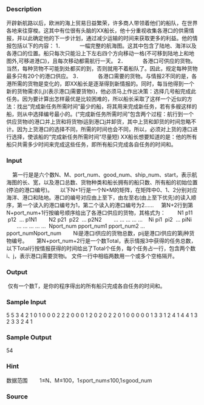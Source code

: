 
### Description

开辟新航路以后，欧洲的海上贸易日益繁荣，许多商人带领着他们的船队，在世界各地来往穿梭。这其中有位很有头脑的XX船长，他十分重视收集各港口的供需情报，并以此确定他的下一步计划，通过减少运输的时间来获取更多的利益。他的情报包括以下的内容：
1．           一幅完整的航海图。这其中包含了陆地、海洋以及各港口的位置。船只每次只能沿上下左右四个方向移动一格(不可移到陆地上和地图外,可移进港口)，且每次移动都需航行一天。
2．           各港口可供应的货物。当然，每种货物不可能到处都买的到，否则就用不着船队了。因此，规定每种货物最多只有20个的港口供应。
3．           各港口需要的货物。与情报2不同的是，各港所需的货物是变化的，即XX船长是逐渐得到新情报的。同时，每当他得到一个新的货物需求(i,j)(表示港口j需要货物i)，他必须马上作出决策：选择几号船完成此任务。因为要计算出怎样最优是比较困难的，所以船长采取了这样一个近似的方法：找出“完成新任务所需时间”最少的船，将其用来完成新任务，若有多艘这样的船，则从中选择编号最小的。(“完成新任务所需时间”包含两个过程：航行到一个供应货物i的港口并上货和将货物i运到港口j并卸货，其中上货和卸货的时间忽略不计。因为上货港口的选择不同，所需的时间也会不同，所以，必须对上货的港口进行选择，使该船的“完成新任务所需时间”尽量短)
XX船长想要知道的是：他的所有船只共需多少时间来完成这些任务，即所有船只完成各自任务的时间和。
 
### Input
    第一行是是六个数N、M、port_num、good_num、ship_num、start，表示航海图的长、宽，以及港口总数、货物种类和船长拥有的船只数、所有船的初始位置(停泊的港口编号)。
    以下N+1行是一个N×M的矩阵，在矩阵中0、1、2分别对应海洋、港口和陆地。港口的编号对应由上至下，由左至右(由上至下优先)的读入顺序，第一个读入的港口编号为1，第二个读入的港口编号为2……
    第N+2行到第N+port_num+1行按编号顺序给出了各港口供应的货物，其格式为：
       N1 p11  p12  … p1N1
       N2 p21  p22  … p2N2
       … … … … …
   Ni pi1  pi2  … piNi
       … … … … …
 Nport_num pport_num1 pport_num2 … pport_numNport_num
       Ni是港口i供应的货物总数，pij是港口i供应的第j种货物编号。
     第N+port_num+2行是一个数Total，表示情报3中获得的任务总数，以下Total行按情报获得的时间给出了Total个任务，每个任务占一行，包含两个数i、j，表示港口j需要货物i。
文件一行中相临两数用一个或多个空格隔开。
 
### Output
 仅有一个数T，是你的程序得出的所有船只完成各自任务的时间和。
### Sample Input
5 5 3 4 2 1
0 1 0 0 0
2 2 2 0 0
0 1 2 0 2
0 2 2 0 1
0 0 0 0 0
1 3
3 1 2 4
1 4
4
1 3
2 3
3 2
4 1

### Sample Output
54

### Hint
数据范围
       1≤N、M≤100，1≤port_num≤100,1≤good_num
### Source
